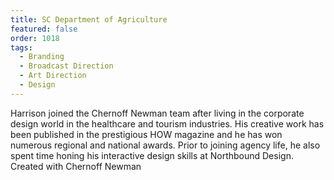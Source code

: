 ```yaml
---
title: SC Department of Agriculture
featured: false
order: 1018
tags: 
  - Branding
  - Broadcast Direction
  - Art Direction
  - Design
---
```


Harrison joined the Chernoff Newman team after living in the corporate design world in the healthcare and tourism industries. His creative work has been published in the prestigious HOW magazine and he has won numerous regional and national awards. Prior to joining agency life, he also spent time honing his interactive design skills at Northbound Design.
Created with Chernoff Newman